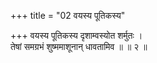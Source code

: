 +++
title = "02 वयस्य पूतिकस्य"

+++
वयस्य पूतिकस्य दृशाम्वस्योत शर्मुतः ।  
तेषां समग्रभं शुष्ममाशूनान् धावतामिव ॥ ॥ २ ॥